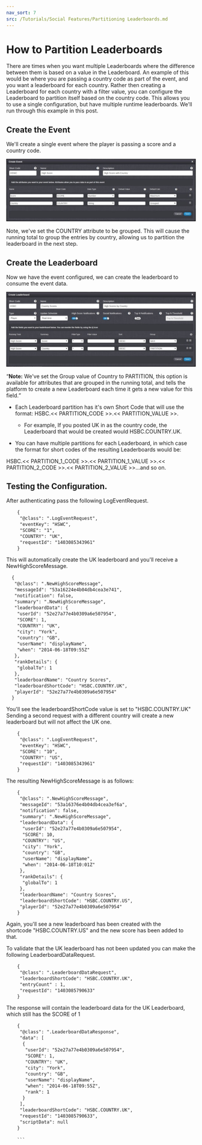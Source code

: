 ```yaml
---
nav_sort: 7
src: /Tutorials/Social Features/Partitioning Leaderboards.md
---
```


# How to Partition Leaderboards

There are times when you want multiple Leaderboards where the difference between them is based on a value in the Leaderboard. An example of this would be where you are passing a country code as part of the event, and you want a leaderboard for each country. Rather then creating a Leaderboard for each country with a filter value, you can configure the Leaderboard to partition itself based on the country code. This allows you to use a single configuration, but have multiple runtime leaderboards. We'll run through this example in this post.

## Create the Event

We'll create a single event where the player is passing a score and a country code.

![](img/Partition/1.jpg)

Note, we've set the COUNTRY attribute to be grouped. This will cause the running total to group the entries by country, allowing us to partition the leaderboard in the next step.

## Create the Leaderboard

Now we have the event configured, we can create the leaderboard to consume the event data.

![](img/Partition/2.jpg)

<q>**Note:** We've set the Group value of Country to PARTITION, this option is available for attributes that are grouped in the running total, and tells the platform to create a new Leaderboard each time it gets a new value for this field.</q>

* Each Leaderboard partition has it's own Short Code that will use the format: HSBC.<< PARTITION_CODE >>.<< PARTITION_VALUE >>.
  * For example, If you posted UK in as the country code, the Leaderboard that would be created would HSBC.COUNTRY.UK.

* You can have multiple partitions for each Leaderboard, in which case the format for short codes of the resulting Leaderboards would be:

HSBC.<< PARTITION_1_CODE >>.<< PARTITION_1_VALUE >>.<< PARTITION_2_CODE >>.<< PARTITION_2_VALUE >>...and so on.

## Testing the Configuration.

After authenticating pass the following LogEventRequest.

```    
    {
     "@class": ".LogEventRequest",
     "eventKey": "HSWC",
     "SCORE": "1",
     "COUNTRY": "UK",
     "requestId": "1403085343961"
    }
```
This will automatically create the UK leaderboard and you'll receive a NewHighScoreMessage.

  ```  
    {
     "@class": ".NewHighScoreMessage",
     "messageId": "53a16224e4b04db4cea3e741",
     "notification": false,
     "summary": ".NewHighScoreMessage",
     "leaderboardData": {
      "userId": "52e27a77e4b0309a6e507954",
      "SCORE": 1,
      "COUNTRY": "UK",
      "city": "York",
      "country": "GB",
      "userName": "displayName",
      "when": "2014-06-18T09:55Z"
     },
     "rankDetails": {
      "globalTo": 1
     },
     "leaderboardName": "Country Scores",
     "leaderboardShortCode": "HSBC.COUNTRY.UK",
     "playerId": "52e27a77e4b0309a6e507954"
    }
```

You'll see the leaderboardShortCode value is set to "HSBC.COUNTRY.UK" Sending a second request with a different country will create a new leaderboard but will not affect the UK one.

```    
    {
     "@class": ".LogEventRequest",
     "eventKey": "HSWC",
     "SCORE": "10",
     "COUNTRY": "US",
     "requestId": "1403085343961"
    }
```

The resulting NewHighScoreMessage is as follows:

```    
    {
     "@class": ".NewHighScoreMessage",
     "messageId": "53a16376e4b04db4cea3ef6a",
     "notification": false,
     "summary": ".NewHighScoreMessage",
     "leaderboardData": {
      "userId": "52e27a77e4b0309a6e507954",
      "SCORE": 10,
      "COUNTRY": "US",
      "city": "York",
      "country": "GB",
      "userName": "displayName",
      "when": "2014-06-18T10:01Z"
     },
     "rankDetails": {
      "globalTo": 1
     },
     "leaderboardName": "Country Scores",
     "leaderboardShortCode": "HSBC.COUNTRY.US",
     "playerId": "52e27a77e4b0309a6e507954"
    }
```

Again, you'll see a new leaderboard has been created with the shortcode "HSBC.COUNTRY.US" and the new score has been added to that.

To validate that the UK leaderboard has not been updated you can make the following LeaderboardDataRequest.

```    
    {
     "@class": ".LeaderboardDataRequest",
     "leaderboardShortCode": "HSBC.COUNTRY.UK",
     "entryCount" : 1,
     "requestId": "1403085790633"
    }
```

The response will contain the leaderboard data for the UK Leaderboard, which still has the SCORE of 1

```    
    {
     "@class": ".LeaderboardDataResponse",
     "data": [
      {
       "userId": "52e27a77e4b0309a6e507954",
       "SCORE": 1,
       "COUNTRY": "UK",
       "city": "York",
       "country": "GB",
       "userName": "displayName",
       "when": "2014-06-18T09:55Z",
       "rank": 1
      }
     ],
     "leaderboardShortCode": "HSBC.COUNTRY.UK",
     "requestId": "1403085790633",
     "scriptData": null
    }

    ```
